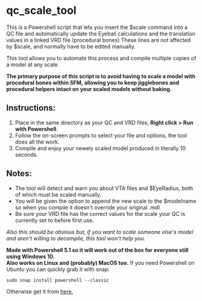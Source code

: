 # qc_scale_tool
This is a Powershell script that lets you insert the $scale command into a QC file and automatically update the Eyeball calculations and the translation values in a linked VRD file (procedural bones) These lines are not affected by $scale, and normally have to be edited manually.

This tool allows you to automate this process and compile multiple copies of a model at any scale.

**The primary purpose of this script is to avoid having to scale a model with procedural bones within SFM, allowing you to keep jigglebones and procedural helpers intact on your scaled models without baking.**

## Instructions:
1. Place in the same directory as your QC and VRD files, **Right click > Run with Powershell**.
2. Follow the on-screen prompts to select your file and options, the tool does all the work.
3. Compile and enjoy your newely scaled model produced in literally 10 seconds.


## Notes:
- The tool will detect and warn you about VTA files and $EyeRadius, both of which must be scaled manually.
- You will be given the option to append the new scale to the $modelname so when you compile it doesn't override your original .mdl
- Be sure your VRD file has the correct values for the scale your QC is currently set to before first use.

*Also this should be obvious but, if you want to scale someone else's model and aren't willing to decompile, this tool won't help you.*

**Made with Powershell 5.1 so it will work out of the box for everyone still using Windows 10.\
Also works on Linux and (probably) MacOS too.**
If you need Powershell on Ubuntu you can quickly grab it with snap:

``sudo snap install powershell --classic``

Otherwise get it from [here.](https://github.com/PowerShell/PowerShell/)
